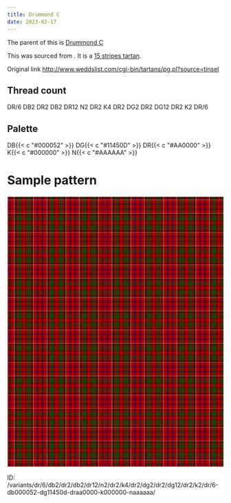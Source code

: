 ```yaml
---
title: Drummond C
date: 2023-02-17
---
```

The parent of this is [Drummond C](/tartans/dr/6/db2/dr2/db2/dr12/n2/dr2/k4/dr2/dg2/dr2/dg12/dr2/k2/dr/6/)


This was sourced from <no value>.  It is a [15 stripes tartan](/stripes/stripes15/).

Original link http://www.weddslist.com/cgi-bin/tartans/pg.pl?source=tinsel

## Thread count
DR/6 DB2 DR2 DB2 DR12 N2 DR2 K4 DR2 DG2 DR2 DG12 DR2 K2 DR/6

## Palette
DB{{< c "#000052" >}} DG{{< c "#11450D" >}} DR{{< c "#AA0000" >}} K{{< c "#000000" >}} N{{< c "#AAAAAA" >}}

# Sample pattern

![Tartan detail](tartan.png "DR/6 DB2 DR2 DB2 DR12 N2 DR2 K4 DR2 DG2 DR2 DG12 DR2 K2 DR/6 tartan")

ID: /variants/dr/6/db2/dr2/db2/dr12/n2/dr2/k4/dr2/dg2/dr2/dg12/dr2/k2/dr/6-db000052-dg11450d-draa0000-k000000-naaaaaa/